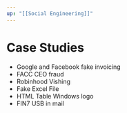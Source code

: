 ```yaml
---
up: "[[Social Engineering]]"
---
```


# Case Studies

- Google and Facebook fake invoicing
- FACC CEO fraud
- Robinhood Vishing
- Fake Excel File
- HTML Table Windows logo
- FIN7 USB in mail
